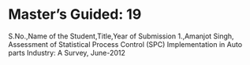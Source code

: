 # Master’s Guided: 19
S.No.,Name of the Student,Title,Year of Submission
1.,Amanjot Singh,	Assessment of Statistical Process Control (SPC) Implementation  in Auto parts Industry: A Survey,	June-2012
